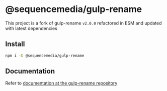 # @sequencemedia/gulp-rename

This project is a fork of gulp-rename `v2.0.0` refactored in ESM and updated with latest dependencies

## Install

```bash
npm i -D @sequencemedia/gulp-rename
```

## Documentation

Refer to [documentation at the gulp-rename repository](https://github.com/hparra/gulp-rename)
